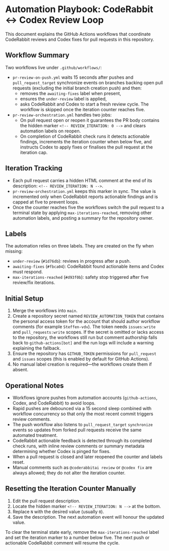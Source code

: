 # Automation Playbook: CodeRabbit ↔ Codex Review Loop

This document explains the GitHub Actions workflows that coordinate CodeRabbit
reviews and Codex fixes for pull requests in this repository.

## Workflow Summary

Two workflows live under `.github/workflows/`:

- `pr-review-on-push.yml` waits 15 seconds after pushes and
  `pull_request_target` synchronize events on branches backing open pull
  requests (excluding the
  initial branch creation push) and then:
  - removes the `awaiting-fixes` label when present,
  - ensures the `under-review` label is applied,
  - asks CodeRabbit and Codex to start a fresh review cycle.
    The workflow is skipped once the iteration counter reaches five.
- `pr-review-orchestration.yml` handles two jobs:
  - On pull request open or reopen it guarantees the PR body contains the hidden
    marker `<!-- REVIEW_ITERATION: 0 -->` and clears automation labels on
    reopen.
  - On completion of CodeRabbit check runs it detects actionable findings,
    increments the iteration counter when below five, and instructs Codex to
    apply fixes or finalises the pull request at the iteration cap.

## Iteration Tracking

- Each pull request carries a hidden HTML comment at the end of its description:
  `<!-- REVIEW_ITERATION: N -->`.
- `pr-review-orchestration.yml` keeps this marker in sync. The value is
  incremented only when CodeRabbit reports actionable findings and is capped at
  five to prevent loops.
- Once the counter reaches five the workflows switch the pull request to a
  terminal state by applying `max-iterations-reached`, removing other automation
  labels, and posting a summary for the repository owner.

## Labels

The automation relies on three labels. They are created on the fly when
missing:

- `under-review` (`#1d76db`): reviews in progress after a push.
- `awaiting-fixes` (`#fbca04`): CodeRabbit found actionable items and Codex
  must respond.
- `max-iterations-reached` (`#d93f0b`): safety stop triggered after five
  review/fix iterations.

## Initial Setup

1. Merge the workflows into `main`.
2. Create a repository secret named `REVIEW_AUTOMATION_TOKEN` that contains the
   personal access token for the account that should author workflow comments
   (for example `Steffen-vdv`). The token needs `issues:write` and
   `pull_requests:write` scopes. If the secret is omitted or lacks access to the
   repository, the workflows still run but comment authorship falls back to
   `github-actions[bot]` and the run logs will include a warning explaining the
   fallback.
3. Ensure the repository has `GITHUB_TOKEN` permissions for `pull_request` and
   `issues` scopes (this is enabled by default for GitHub Actions).
4. No manual label creation is required—the workflows create them if absent.

## Operational Notes

- Workflows ignore pushes from automation accounts (`github-actions`, Codex,
  and CodeRabbit) to avoid loops.
- Rapid pushes are debounced via a 15 second sleep combined with workflow
  concurrency so that only the most recent commit triggers review comments.
- The push workflow also listens to `pull_request_target` `synchronize`
  events so updates from forked pull requests receive the same automated
  treatment.
- CodeRabbit actionable feedback is detected through its completed check runs,
  with inline review comments or summary metadata determining whether
  Codex is pinged for fixes.
- When a pull request is closed and later reopened the counter and labels reset.
- Manual comments such as `@coderabbitai review` or `@codex fix` are always
  allowed; they do not alter the iteration counter.

## Resetting the Iteration Counter Manually

1. Edit the pull request description.
2. Locate the hidden marker `<!-- REVIEW_ITERATION: N -->` at the bottom.
3. Replace `N` with the desired value (usually `0`).
4. Save the description. The next automation event will honour the updated
   value.

To clear the terminal state early, remove the `max-iterations-reached` label
and set the iteration marker to a number below five. The next push or
actionable CodeRabbit comment will resume the cycle.
